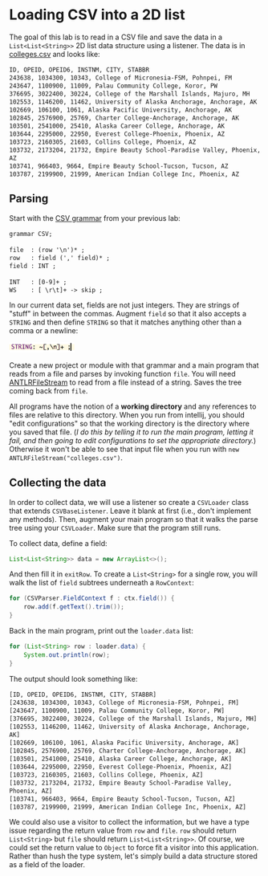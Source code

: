 # Loading CSV into a 2D list

The goal of this lab is to read in a CSV file and save the data in a `List<List<String>>` 2D list data structure using a listener. The data is in [colleges.csv](https://github.com/parrt/cs652/blob/master/labs/csvloader/colleges.csv) and looks like:

```
ID, OPEID, OPEID6, INSTNM, CITY, STABBR
243638, 1034300, 10343, College of Micronesia-FSM, Pohnpei, FM
243647, 1100900, 11009, Palau Community College, Koror, PW
376695, 3022400, 30224, College of the Marshall Islands, Majuro, MH
102553, 1146200, 11462, University of Alaska Anchorage, Anchorage, AK
102669, 106100, 1061, Alaska Pacific University, Anchorage, AK
102845, 2576900, 25769, Charter College-Anchorage, Anchorage, AK
103501, 2541000, 25410, Alaska Career College, Anchorage, AK
103644, 2295000, 22950, Everest College-Phoenix, Phoenix, AZ
103723, 2160305, 21603, Collins College, Phoenix, AZ
103732, 2173204, 21732, Empire Beauty School-Paradise Valley, Phoenix, AZ
103741, 966403, 9664, Empire Beauty School-Tucson, Tucson, AZ
103787, 2199900, 21999, American Indian College Inc, Phoenix, AZ
```

## Parsing

Start with the [CSV grammar](https://github.com/parrt/cs652/blob/master/labs/csv.md) from your previous lab:

```
grammar CSV;

file  : (row '\n')* ;
row   : field (',' field)* ;
field : INT ;

INT   : [0-9]+ ;
WS    : [ \r\t]+ -> skip ;
```

In our current data set, fields are not just integers. They are strings of "stuff" in between the commas. Augment `field` so that it also accepts a `STRING` and then define `STRING` so that it matches anything other than a comma or a newline:

<img src=images/STRING.png width=130>

Create a new project or module with that grammar and a main program that reads from a file and parses by invoking function `file`. You will need [ANTLRFileStream](http://www.antlr.org/api/Java/org/antlr/v4/runtime/ANTLRFileStream.html) to read from a file instead of a string. Saves the tree coming back from `file`.  

All programs have the notion of a **working directory** and any references to files are relative to this directory. When you run from intellij, you should "edit configurations" so that the working directory is the directory where you saved that file. (*I do this by telling it to run the main program, letting it fail, and then going to edit configurations to set the appropriate directory.*) Otherwise it won't be able to see that input file when you run with `new ANTLRFileStream("colleges.csv")`.

## Collecting the data

In order to collect data, we will use a listener so create a `CSVLoader` class that extends `CSVBaseListener`. Leave it blank at first (i.e., don't implement any methods). Then, augment your main program so that it walks the parse tree using your `CSVLoader`. Make sure that the program still runs.

To collect data, define a field:

```java
List<List<String>> data = new ArrayList<>();
```

And then fill it in `exitRow`. To create a `List<String>` for a single row, you will walk the list of `field` subtrees underneath a `RowContext`:

```java
for (CSVParser.FieldContext f : ctx.field()) {
	row.add(f.getText().trim());
}
```

Back in the main program, print out the `loader.data` list:

```java
for (List<String> row : loader.data) {
	System.out.println(row);
}
```

The output should look something like:

```
[ID, OPEID, OPEID6, INSTNM, CITY, STABBR]
[243638, 1034300, 10343, College of Micronesia-FSM, Pohnpei, FM]
[243647, 1100900, 11009, Palau Community College, Koror, PW]
[376695, 3022400, 30224, College of the Marshall Islands, Majuro, MH]
[102553, 1146200, 11462, University of Alaska Anchorage, Anchorage, AK]
[102669, 106100, 1061, Alaska Pacific University, Anchorage, AK]
[102845, 2576900, 25769, Charter College-Anchorage, Anchorage, AK]
[103501, 2541000, 25410, Alaska Career College, Anchorage, AK]
[103644, 2295000, 22950, Everest College-Phoenix, Phoenix, AZ]
[103723, 2160305, 21603, Collins College, Phoenix, AZ]
[103732, 2173204, 21732, Empire Beauty School-Paradise Valley, Phoenix, AZ]
[103741, 966403, 9664, Empire Beauty School-Tucson, Tucson, AZ]
[103787, 2199900, 21999, American Indian College Inc, Phoenix, AZ]
```

We could also use a visitor to collect the information, but we have a type issue regarding the return value from `row` and `file`. `row` should return `List<String>` but `file` should return `List<List<String>>`.   Of course, we could set the return value to `Object` to force fit a visitor into this application. Rather than hush the type system, let's simply build a data structure stored as a field of the loader.